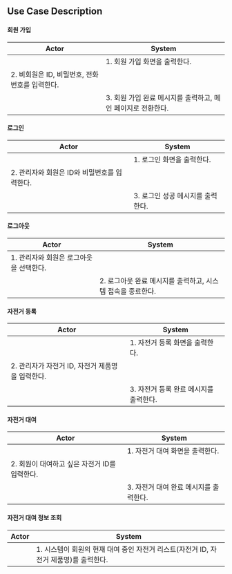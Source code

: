## Use Case Description

#### 회원 가입

| Actor | System |
| ----- | ------ |
| | 1. 회원 가입 화면을 출력한다. |
| 2. 비회원은 ID, 비밀번호, 전화번호를 입력한다. | |
| | 3. 회원 가입 완료 메시지를 출력하고, 메인 페이지로 전환한다. |

#### 로그인

| Actor | System |
| ----- | ------ |
| | 1. 로그인 화면을 출력한다. |
| 2. 관리자와 회원은 ID와 비밀번호를 입력한다. | |
| | 3. 로그인 성공 메시지를 출력한다. |

#### 로그아웃

| Actor | System |
| ----- | ------ |
| 1. 관리자와 회원은 로그아웃을 선택한다. |  |
|  | 2. 로그아웃 완료 메시지를 출력하고, 시스템 접속을 종료한다. |

#### 자전거 등록

| Actor | System |
| ----- | ------ |
| | 1. 자전거 등록 화면을 출력한다. |
| 2. 관리자가 자전거 ID, 자전거 제품명을 입력한다. | |
| | 3. 자전거 등록 완료 메시지를 출력한다. |

#### 자전거 대여

| Actor | System |
| ----- | ------ |
| | 1. 자전거 대여 화면을 출력한다. |
| 2.  회원이 대여하고 싶은 자전거 ID를 입력한다. | |
| | 3. 자전거 대여 완료 메시지를 출력한다. |

#### 자전거 대여 정보 조회

| Actor | System |
| ----- | ------ |
| | 1. 시스템이 회원의 현재 대여 중인 자전거 리스트(자전거 ID, 자전거 제품명)를 출력한다. |